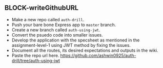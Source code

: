 ## BLOCK-writeGithubURL

- Make a new repo called `auth-drill`.
- Push your bare bone Express app to `master` branch.
- Create a new branch called `auth-using-jwt`. 
- Convert the psuedo code into smaller issues.
- Develop the application with the specsheet as mentioned in the assignment-level-1 using JWT method by fixing the issues.
- Document all the routes, its desired expectations and outputs in the wiki.
- Paste the repo url here.
https://github.com/ashwin0925/auth-drill/tree/auth-using-jwt
